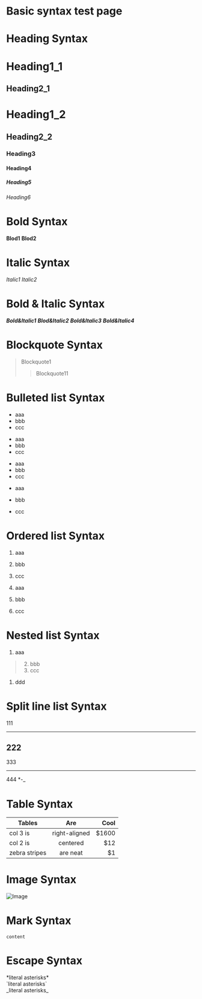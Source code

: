 # Basic syntax test page  

# Heading Syntax
Heading1_1
==
Heading2_1
--

# Heading1_2
## Heading2_2
### Heading3
#### Heading4
##### Heading5
###### Heading6

# Bold Syntax
**Blod1**
__Blod2__

# Italic Syntax
*Italic1*
_Italic2_

# Bold & Italic Syntax
***Bold&Italic1***
**_Blod&Italic2_**
__*Bold&Italic3*__
___Bold&Italic4___

# Blockquote Syntax
> Blockquote1
>> Blockquote11

# Bulleted list Syntax
* aaa
* bbb
* ccc   

+ aaa
+ bbb
+ ccc  

- aaa
- bbb
- ccc   

* aaa
+ bbb
- ccc   

# Ordered list Syntax
1. aaa
2. bbb
3. ccc   

1. aaa
5. bbb
7. ccc   

# Nested list Syntax
1. aaa   
>2. bbb   
>5. ccc   
1. ddd

# Split line list Syntax
111
***
222
---
333
___
444
*-_

# Table Syntax
 | Tables        | Are           | Cool  |
 | ------------- |:-------------:| -----:|
 | col 3 is      | right-aligned | $1600 |
 | col 2 is      | centered      |   $12 |
 | zebra stripes | are neat      |    $1 |

# Image Syntax
![Image](https://wwww.baidu.com)

# Mark Syntax
`content`

# Escape Syntax
\*literal asterisks\*      
\`literal asterisks\`          
\_literal asterisks\_  
